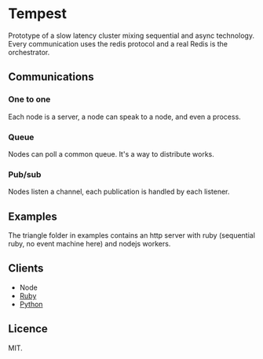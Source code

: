 Tempest
=======

Prototype of a slow latency cluster mixing sequential and async technology.
Every communication uses the redis protocol and a real Redis is the orchestrator.

Communications
--------------

### One to one

Each node is a server, a node can speak to a node, and even a process.

### Queue

Nodes can poll a common queue. It's a way to distribute works.

### Pub/sub

Nodes listen a channel, each publication is handled by each listener.

Examples
--------

The triangle folder in examples contains an http server with ruby
(sequential ruby, no event machine here) and nodejs workers.

Clients
-------

 * Node
 * [Ruby](https://github.com/athoune/ruby-tempest)
 * [Python](https://github.com/athoune/py-tempest)

Licence
-------

MIT.
